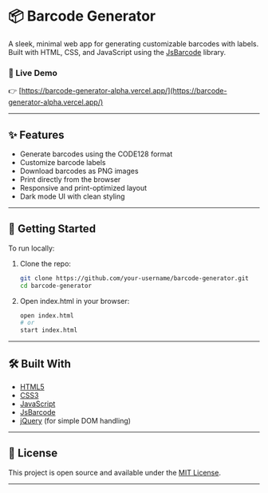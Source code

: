 # 📦 Barcode Generator

A sleek, minimal web app for generating customizable barcodes with labels. Built with HTML, CSS, and JavaScript using the [JsBarcode](https://github.com/lindell/JsBarcode) library.

### 🔗 Live Demo  
👉 [https://barcode-generator-alpha.vercel.app/](https://barcode-generator-alpha.vercel.app/)

---

## ✨ Features

- Generate barcodes using the CODE128 format  
- Customize barcode labels  
- Download barcodes as PNG images  
- Print directly from the browser  
- Responsive and print-optimized layout  
- Dark mode UI with clean styling

---

## 🚀 Getting Started

To run locally:

1. Clone the repo:
   ```bash
   git clone https://github.com/your-username/barcode-generator.git
   cd barcode-generator
2. Open index.html in your browser:
   ```bash
   open index.html
   # or
   start index.html
---

## 🛠️ Built With

- [HTML5](https://developer.mozilla.org/en-US/docs/Web/Guide/HTML/HTML5)  
- [CSS3](https://developer.mozilla.org/en-US/docs/Web/CSS)  
- [JavaScript](https://developer.mozilla.org/en-US/docs/Web/JavaScript)  
- [JsBarcode](https://github.com/lindell/JsBarcode)  
- [jQuery](https://jquery.com/) (for simple DOM handling)

---

## 📄 License

This project is open source and available under the [MIT License](LICENSE).

---


